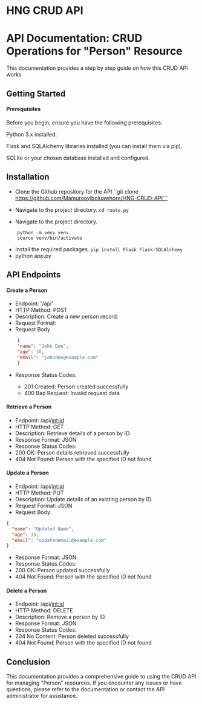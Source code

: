 # HNG CRUD API
# API Documentation: CRUD Operations for "Person" Resource
<p> This documentation provides a step by step guide on how this CRUD API works

## Getting Started
#### Prerequisites
<p> Before you begin, ensure you have the following prerequisites:

<p> Python 3.x installed.
<p> Flask and SQLAlchemy libraries installed (you can install them via pip).
<p> SQLite or your chosen database installed and configured.

## Installation
- Clone the Github repository for the API
``git clone https://github.com/Mamurooyiboluawhore/HNG-CRUD-API```

- Navigate to the project directory.
  ` cd route.py `
- Navigate to the project directory.
```venv
    python -m venv venv 
    source venv/bin/activate 
```
- Install the required packages.
` pip install Flask Flask-SQLAlchemy `
- python app.py

## API Endpoints
#### Create a Person
- Endpoint: '/api'
- HTTP Method: POST
- Description: Create a new person record.
- Request Format: 
- Request Body
```json
    {
    "name": "John Doe",
    "age": 30,
    "email": "johndoe@example.com"
    }    
```
- Response Status Codes:

    - 201 Created: Person created successfully
    - 400 Bad Request: Invalid request data

#### Retrieve a Person
- Endpoint: /api/<int:id>
- HTTP Method: GET
- Description: Retrieve details of a person by ID.
- Response Format: JSON
- Response Status Codes:
- 200 OK: Person details retrieved successfully
- 404 Not Found: Person with the specified ID not found
#### Update a Person
- Endpoint: /api/<int:id>
- HTTP Method: PUT
- Description: Update details of an existing person by ID.
- Request Format: JSON
- Request Body:

```json
{
  "name": "Updated Name",
  "age": 35,
  "email": "updatedemail@example.com"
}
```
- Response Format: JSON
- Response Status Codes:
- 200 OK: Person updated successfully
- 404 Not Found: Person with the specified ID not found
#### Delete a Person
- Endpoint: /api/<int:id>
- HTTP Method: DELETE
- Description: Remove a person by ID.
- Response Format: JSON
- Response Status Codes:
- 204 No Content: Person deleted successfully
- 404 Not Found: Person with the specified ID not found

## Conclusion
This documentation provides a comprehensive guide to using the CRUD API for managing "Person" resources. If you encounter any issues or have questions, please refer to the documentation or contact the API administrator for assistance.
